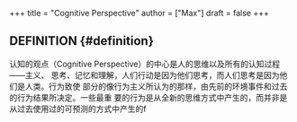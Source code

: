 +++
title = "Cognitive Perspective"
author = ["Max"]
draft = false
+++

## DEFINITION {#definition}

认知的观点（Cognitive Perspective）的中心是人的思维以及所有的认知过程——主义、
思考、记忆和理解，人们行动是因为他们思考，而人们思考是因为他们是人类。行为致使
部分的像行为主义所认为的那样，由先前的环境事件和过去的行为结果所决定。一些最重
要的行为是从全新的思维方式中产生的，而并非是从过去使用过的可预测的方式中产生的f
